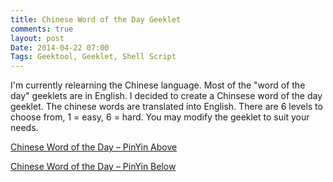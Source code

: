 ```yaml
---
title: Chinese Word of the Day Geeklet
comments: true
layout: post
Date: 2014-04-22 07:00
Tags: Geektool, Geeklet, Shell Script
---
```


I'm currently relearning the Chinese language. Most of the "word of the day" geeklets are in English. I decided to create a Chinsese word of the day geeklet. The chinese words are translated into English. There are 6 levels to choose from, 1 = easy, 6 = hard. You may modify the geeklet to suit your needs. 

<a href="{{ site.github.repo }}/Chinese-Word-of-the-Day---Geeklet/archive/master.zip" target="_blank">Chinese Word of the Day – PinYin Above

Chinese Word of the Day – PinYin Below</a>